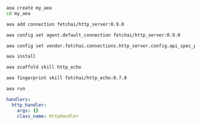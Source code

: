 ``` bash
aea create my_aea
cd my_aea
```
``` bash
aea add connection fetchai/http_server:0.9.0
```
``` bash
aea config set agent.default_connection fetchai/http_server:0.9.0
```
``` bash
aea config set vendor.fetchai.connections.http_server.config.api_spec_path "../examples/http_ex/petstore.yaml"
```
``` bash
aea install
```
``` bash
aea scaffold skill http_echo
```
``` bash
aea fingerprint skill fetchai/http_echo:0.7.0
```
``` bash
aea run
```
``` yaml
handlers:
  http_handler:
    args: {}
    class_name: HttpHandler
```